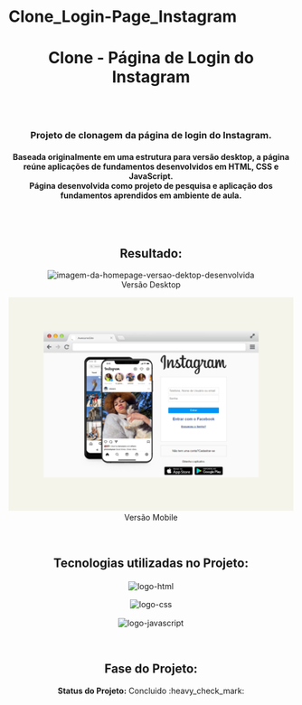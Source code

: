 # Clone_Login-Page_Instagram


<h1 align="center"> Clone - Página de Login do Instagram </h1>

<br/>
<br/>

<h3 align="center">Projeto de clonagem da página de login do Instagram.</h3>
<h4 align="center">Baseada originalmente em uma estrutura para versão desktop, a página reúne aplicações de fundamentos desenvolvidos em HTML, CSS e JavaScript.<br>
Página desenvolvida como projeto de pesquisa e aplicação dos fundamentos aprendidos em ambiente de aula.</h4>

<br/>

<br/>
 
<h2 align="center">Resultado:</h2>
<p align="center"><label><img src="./img/notebook-mockup-on-desk.png" alt="imagem-da-homepage-versao-dektop-desenvolvida" width= 800px/><br/>Versão Desktop</label></p>
<p align="center"><label><img src="./img/modern-browser-mockup.png" alt="imagem-da-homepage-versao-dektop-desenvolvida" width= 800px/><br/>Versão Mobile</label></p>


<br/>

<h2 align="center">Tecnologias utilizadas no Projeto:</h2>

 <p align="center"><img align="center" src="https://img.shields.io/badge/HTML5-E34F26?style=for-the-badge&logo=html5&logoColor=white" width= 100px alt="logo-html"/></p>
 <p align="center"><img align="center" src="https://img.shields.io/badge/CSS3-1572B6?style=for-the-badge&logo=css3&logoColor=white" width= 100px alt="logo-css"/></p>
 <p align="center"><img align="center" src="https://img.shields.io/badge/JavaScript-F7DF1E?style=for-the-badge&logo=javascript&logoColor=black" width= 100px alt="logo-javascript"></p>

 <br/>
 

<h2 align="center">Fase do Projeto:</h2>
<p align="center"> <b>Status do Projeto:</b> Concluido :heavy_check_mark:</p>
